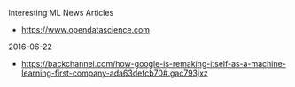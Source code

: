 Interesting ML News Articles

* https://www.opendatascience.com

2016-06-22
* https://backchannel.com/how-google-is-remaking-itself-as-a-machine-learning-first-company-ada63defcb70#.gac793jxz
